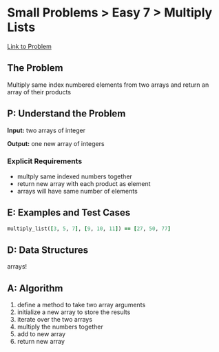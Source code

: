 # Small Problems > Easy 7 > Multiply Lists

[Link to Problem](https://launchschool.com/exercises/4a28f116)

## The Problem

Multiply same index numbered elements from two arrays and return an array of their products

## P: Understand the Problem

**Input:** two arrays of integer

**Output:** one new array of integers

### Explicit Requirements

- multply same indexed numbers together
- return new array with each product as element
- arrays will have same number of elements


## E: Examples and Test Cases

```ruby
multiply_list([3, 5, 7], [9, 10, 11]) == [27, 50, 77]
```

## D: Data Structures

arrays!


## A: Algorithm

1. define a method to take two array arguments
1. initialize a new array to store the results
1. iterate over the two arrays
1. multiply the numbers together
1. add to new array
1. return new array

